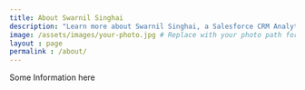 ```yaml
---
title: About Swarnil Singhai
description: "Learn more about Swarnil Singhai, a Salesforce CRM Analytics Developer and Content Creator passionate about data, tech, and sharing knowledge."
image: /assets/images/your-photo.jpg # Replace with your photo path for social sharing
layout : page
permalink : /about/
---
```


Some Information here